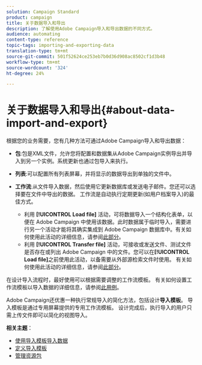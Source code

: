 ```yaml
---
solution: Campaign Standard
product: campaign
title: 关于数据导入和导出
description: 了解使用Adobe Campaign导入和导出数据的不同方式。
audience: automating
content-type: reference
topic-tags: importing-and-exporting-data
translation-type: tm+mt
source-git-commit: 501f52624ce253eb7b0d36d908ac8502cf1d3b48
workflow-type: tm+mt
source-wordcount: '324'
ht-degree: 24%

---
```



# 关于数据导入和导出{#about-data-import-and-export}

根据您的业务需要，您有几种方法可通过Adobe Campaign导入和导出数据：

* **包**:包是XML文件，允许您将配置和数据集从Adobe Campaign实例导出并导入到另一个实例。系统更新也通过包导入来执行。
* **列表**:可以配置所有列表屏幕，并将显示的数据导出到单独的文件中。
* **工作流**:从文件导入数据，然后使用它更新数据库或发送电子邮件。您还可以选择要在文件中导出的数据。 工作流是自动执行定期更新(如用户档案导入)的最佳方式。

   * 利用 **[!UICONTROL Load file]** 活动，可将数据导入一个结构化表单，以便在 Adobe Campaign 中使用该数据。此时数据属于临时导入，需要进行另一个活动才能将其确实集成到 Adobe Campaign 数据库中。有关如何使用此活动的详细信息，请参阅[此部分](../../automating/using/load-file.md)。
   * 利用 **[!UICONTROL Transfer file]** 活动，可接收或发送文件、测试文件是否存在或列出 Adobe Campaign 中的文件。您可以在&#x200B;**[!UICONTROL Load file]**&#x200B;之前使用此活动，以备需要从外部源检索文件时使用。 有关如何使用此活动的详细信息，请参阅[此部分](../../automating/using/transfer-file.md)。

在设计导入流程时，最好使用可以根据需要调整的工作流模板。 有关如何设置工作流模板以导入数据的详细信息，请参阅[此用例](../../automating/using/creating-import-workflow-templates.md)。

Adobe Campaign还优惠一种执行常规导入的简化方法，包括设计&#x200B;**导入模板**。 导入模板是通过专用屏幕提供的专用工作流模板。 设计完成后，执行导入的用户只需上传文件即可以简化的视图导入。

**相关主题**：

* [使用导入模板导入数据](../../automating/using/importing-data-with-import-templates.md)
* [定义导入模板](../../automating/using/importing-data-with-import-templates.md#setting-up-import-templates)
* [管理资源包](../../automating/using/managing-packages.md)

